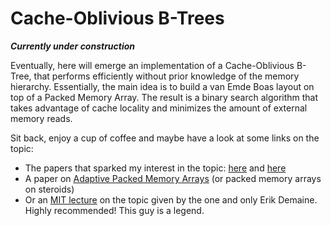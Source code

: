 # Cache-Oblivious B-Trees

__*Currently under construction*__

Eventually, here will emerge an implementation of a Cache-Oblivious B-Tree, that performs efficiently without prior knowledge of the memory hierarchy. Essentially, the main idea is to build a van Emde Boas layout on top of a Packed Memory Array. The result is a binary search algorithm that takes advantage of cache locality and minimizes the amount of external memory reads.

Sit back, enjoy a cup of coffee and maybe have a look at some links on the topic:
* The papers that sparked my interest in the topic: [here](http://erikdemaine.org/papers/CacheObliviousBTrees_SICOMP/paper.pdf) and [here](http://erikdemaine.org/papers/FOCS2000b/paper.pdf)
* A paper on [Adaptive Packed Memory Arrays](https://www3.cs.stonybrook.edu/~bender/newpub/BenderHu07-TODS.pdf) (or packed memory arrays on steroids)
* Or an [MIT lecture](https://www.youtube.com/watch?v=V3omVLzI0WE) on the topic given by the one and only Erik Demaine. Highly recommended! This guy is a legend.
